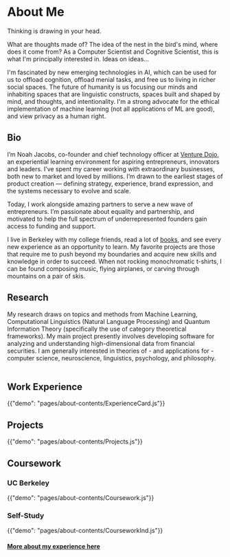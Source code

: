 # About Me

<p class="description">Thinking is drawing in your head.</p>

What are thoughts made of? The idea of the nest in the bird's mind, where does it come from? As a Computer Scientist and Cognitive Scientist, this is what I'm principally interested in. Ideas on ideas...

I'm fascinated by new emerging technologies in AI, which can be used for us to offload cognition, offload menial tasks, and free us to living in richer social spaces. The future of humanity is us focusing our minds and inhabiting spaces that are linguistic constructs, spaces built and shaped by mind, and thoughts, and intentionality. I'm a strong advocate for the ethical implementation of machine learning (not all applications of ML are good), and view privacy as a human right.

## Bio

I’m Noah Jacobs, co-founder and chief technology officer at <a href="https://venturedojo.com/" target="_blank">Venture Dojo</a>, an experiential learning environment for aspiring entrepreneurs, innovators and leaders. I’ve spent my career working with extraordinary businesses, both new to market and loved by millions. I’m drawn to the earliest stages of product creation — defining strategy, experience, brand expression, and the systems necessary to evolve and scale.

Today, I work alongside amazing partners to serve a new wave of entrepreneurs. I’m passionate about equality and partnership, and motivated to help the full spectrum of underrepresented founders gain access to funding and support.

I live in Berkeley with my college friends, read a lot of <a href="https://www.goodreads.com/user/show/43200223-noah-jacobs" target="_blank">books</a>, and see every new experience as an opportunity to learn. My favorite projects are those that require me to push beyond my boundaries and acquire new skills and knowledge in order to succeed. When not rocking monochromatic t-shirts, I can be found composing music, flying airplanes, or carving through mountains on a pair of skis.

## Research

My research draws on topics and methods from Machine Learning, Computational Linguistics (Natural Language Processing) and Quantum Information Theory (specifically the use of category theoretical frameworks). My main project presently involves developing software for analyzing and understanding high-dimensional data from financial securities. I am generally interested in theories of - and applications for - computer science, neuroscience, linguistics, psychology, and philosophy.
<br><br>

## Work Experience

{{"demo": "pages/about-contents/ExperienceCard.js"}}

## Projects

{{"demo": "pages/about-contents/Projects.js"}}


## Coursework

### UC Berkeley

{{"demo": "pages/about-contents/Coursework.js"}}

### Self-Study

{{"demo": "pages/about-contents/CourseworkInd.js"}}

#### [More about my experience here](/about/experience)
